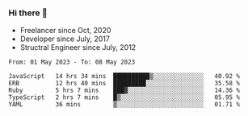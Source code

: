 ### Hi there 👋

- Freelancer since Oct, 2020
- Developer since July, 2017
- Structral Engineer since July, 2012

<!--START_SECTION:waka-->

```text
From: 01 May 2023 - To: 08 May 2023

JavaScript   14 hrs 34 mins  ██████████▒░░░░░░░░░░░░░░   40.92 %
ERB          12 hrs 40 mins  █████████░░░░░░░░░░░░░░░░   35.58 %
Ruby         5 hrs 7 mins    ███▓░░░░░░░░░░░░░░░░░░░░░   14.36 %
TypeScript   2 hrs 7 mins    █▒░░░░░░░░░░░░░░░░░░░░░░░   05.95 %
YAML         36 mins         ▒░░░░░░░░░░░░░░░░░░░░░░░░   01.71 %
```

<!--END_SECTION:waka-->
